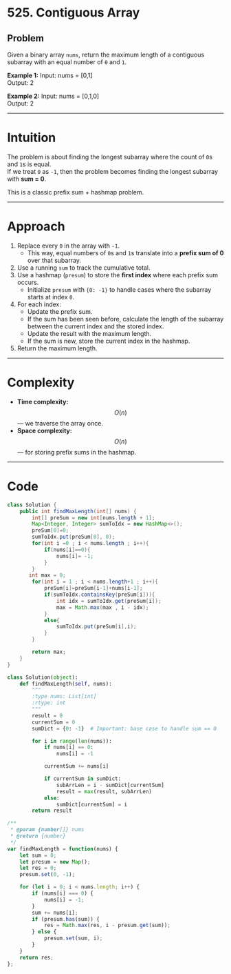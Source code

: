 # 525. Contiguous Array

## Problem
Given a binary array `nums`, return the maximum length of a contiguous subarray with an equal number of `0` and `1`.

**Example 1:**
Input: nums = [0,1]  
Output: 2  

**Example 2:**
Input: nums = [0,1,0]  
Output: 2  

---

# Intuition
The problem is about finding the longest subarray where the count of `0`s and `1`s is equal.  
If we treat `0` as `-1`, then the problem becomes finding the longest subarray with **sum = 0**.  

This is a classic prefix sum + hashmap problem.

---

# Approach
1. Replace every `0` in the array with `-1`.  
   - This way, equal numbers of `0`s and `1`s translate into a **prefix sum of 0** over that subarray.
2. Use a running `sum` to track the cumulative total.
3. Use a hashmap (`presum`) to store the **first index** where each prefix sum occurs.
   - Initialize `presum` with `{0: -1}` to handle cases where the subarray starts at index `0`.
4. For each index:
   - Update the prefix sum.
   - If the sum has been seen before, calculate the length of the subarray between the current index and the stored index.
   - Update the result with the maximum length.
   - If the sum is new, store the current index in the hashmap.
5. Return the maximum length.

---

# Complexity
- **Time complexity:**  
  $$O(n)$$ — we traverse the array once.  
- **Space complexity:**  
  $$O(n)$$ — for storing prefix sums in the hashmap.  

---

# Code
``` Java []
class Solution {
    public int findMaxLength(int[] nums) {
        int[] preSum = new int[nums.length + 1];
        Map<Integer, Integer> sumToIdx = new HashMap<>();
        preSum[0]=0;
        sumToIdx.put(preSum[0], 0);
        for(int i =0 ; i < nums.length ; i++){
            if(nums[i]==0){
                nums[i]= -1;
            }
        }
       int max = 0;
        for(int i = 1 ; i < nums.length+1 ; i++){
            preSum[i]=preSum[i-1]+nums[i-1];
            if(sumToIdx.containsKey(preSum[i])){
                int idx = sumToIdx.get(preSum[i]);
                max = Math.max(max , i - idx);
            }
            else{
                sumToIdx.put(preSum[i],i);
            }
        }

        return max;
    }
}
```
``` Python []
class Solution(object):
    def findMaxLength(self, nums):
        """
        :type nums: List[int]
        :rtype: int
        """
        result = 0
        currentSum = 0
        sumDict = {0: -1}  # Important: base case to handle sum == 0

        for i in range(len(nums)):
            if nums[i] == 0:
                nums[i] = -1

            currentSum += nums[i]

            if currentSum in sumDict:
                subArrLen = i - sumDict[currentSum]
                result = max(result, subArrLen)
            else:
                sumDict[currentSum] = i
        return result
```
``` javascript []
/**
 * @param {number[]} nums
 * @return {number}
 */
var findMaxLength = function(nums) {
    let sum = 0;
    let presum = new Map();
    let res = 0;
    presum.set(0, -1);

    for (let i = 0; i < nums.length; i++) {
        if (nums[i] === 0) {
            nums[i] = -1;
        }
        sum += nums[i];
        if (presum.has(sum)) {
            res = Math.max(res, i - presum.get(sum));
        } else {
            presum.set(sum, i);
        }
    }
    return res;
};

